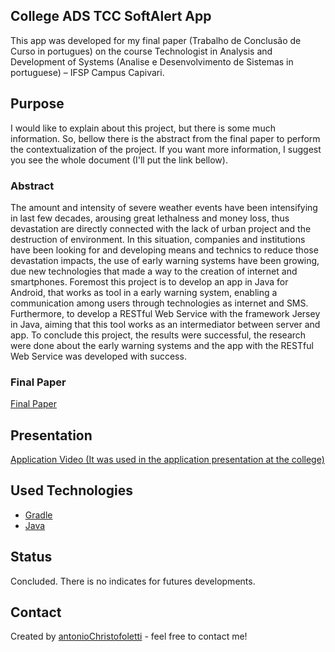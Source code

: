 ## College ADS TCC SoftAlert App

This app was developed for my final paper (Trabalho de Conclusão de Curso in portugues) on the course Technologist in Analysis and Development of Systems (Analise e Desenvolvimento de Sistemas in portuguese) – IFSP Campus Capivari.

## Purpose

I would like to explain about this project, but there is some much information. So, bellow there is the abstract from the final paper to perform the contextualization of the project. If you want more information, I suggest you see the whole document (I'll put the link bellow).

### Abstract

The amount and intensity of severe weather events have been intensifying in last few decades, arousing great lethalness and money loss, thus devastation are directly connected with the lack of urban project and the destruction of environment. In this situation, companies and institutions have been looking for and developing means and technics to reduce those devastation impacts, the use of early warning systems have been growing, due new technologies that made a way to the creation of internet and smartphones. Foremost this project is to develop an app in Java for Android, that works as tool in a early warning system, enabling a communication among users through technologies as internet and SMS. Furthermore, to develop a RESTful Web Service with the framework Jersey in Java, aiming that this tool works as an intermediator between server and app. To conclude this project, the results were successful, the research were done about the early warning systems and the app with the RESTful Web Service was developed with success.

### Final Paper

[Final Paper](https://drive.google.com/open?id=1cGi5EM3OlHdp94PbVmiPZ7M6Q-garJWP)

## Presentation

[Application Video (It was used in the application presentation at the college)](https://www.youtube.com/watch?v=8cePqnfDMcY)

## Used Technologies

- [Gradle](https://gradle.org/)
- [Java](https://www.java.com/pt-BR/)

## Status

Concluded. There is no indicates for futures developments.

## Contact

Created by [antonioChristofoletti](https://github.com/antonioChristofoletti) - feel free to contact me!
